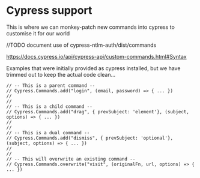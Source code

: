 # Cypress support

This is where we can monkey-patch new commands into cypress to customise it for our world

//TODO document use of cypress-ntlm-auth/dist/commands

https://docs.cypress.io/api/cypress-api/custom-commands.html#Syntax

Examples that were initially provided as cypress installed, but we have trimmed out to keep the actual code clean...
```
// -- This is a parent command --
// Cypress.Commands.add("login", (email, password) => { ... })
//
//
// -- This is a child command --
// Cypress.Commands.add("drag", { prevSubject: 'element'}, (subject, options) => { ... })
//
//
// -- This is a dual command --
// Cypress.Commands.add("dismiss", { prevSubject: 'optional'}, (subject, options) => { ... })
//
//
// -- This will overwrite an existing command --
// Cypress.Commands.overwrite("visit", (originalFn, url, options) => { ... })
```

